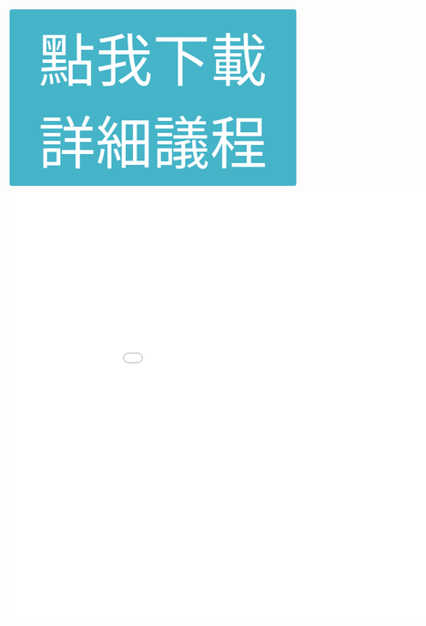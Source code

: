 
<center>
  <a class="booking-btn" href="./static/docs/TSFD2025議程(更新時間1003).pdf" download>點我下載詳細議程</a><br/>
  <iframe src="./static/docs/TSFD2025議程(更新時間1003).pdf#navpanes=0&view=Fit" style="border: none; width: 1000px; height: 750px"></iframe>
</center>

<style>
  body {
    overflow-y: hidden;
  }
  
  .booking-btn {
      /* 形狀 & 位置 ---------------------------------- */
      margin-bottom: 10px;
      display: inline-block;     /* 寬度依文字自適應；改 block 可整塊可點 */
      padding: 10px 15px;        /* 上下 / 左右，抓到你截圖那個比例 */
      border-radius: 4px;          /* 要圓角就改 4px、6px… */
      border: none;
      text-decoration: none;

      /* 顏色 & 字體 ---------------------------------- */
      background: rgba(70, 180, 200);       /* Bootstrap danger 紅再淡一點；自由微調 */
      color: #fff;
      font-size: 2.5vh;         /* 跟截圖差不多的大字 */
      font-weight: 400;          /* 不要超粗 */
      letter-spacing: 0.5px;     /* 白字更清晰，可刪 */

      /* 互動態效果 ------------------------------------ */
      transition: background .2s ease, transform .05s ease;
      cursor: pointer;
  }

  .booking-btn:hover, .booking-btn:focus {
    background: #000000;       /* hover 深一階 */
  }

  .booking-btn:active {
    transform: translateY(1px);/* 按下微內縮，可刪 */
  }
</style>
